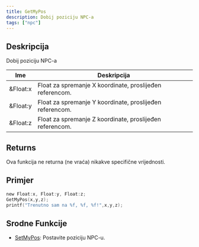```yaml
---
title: GetMyPos
description: Dobij poziciju NPC-a
tags: ["npc"]
---
```


## Deskripcija

Dobij poziciju NPC-a
 
| Ime       | Deskripcija                                               |
| --------- | --------------------------------------------------------- |
| &Float:x  | Float za spremanje X koordinate, proslijeđen referencom.  |
| &Float:y  | Float za spremanje Y koordinate, proslijeđen referencom. |
| &Float:z  | Float za spremanje Z koordinate, proslijeđen referencom. |

## Returns

Ova funkcija ne returna (ne vraća) nikakve specifične vrijednosti. 

## Primjer

```c
new Float:x, Float:y, Float:z;
GetMyPos(x,y,z);
printf("Trenutno sam na %f, %f, %f!",x,y,z);
```

## Srodne Funkcije

- [SetMyPos](SetMyPos): Postavite poziciju NPC-u.
